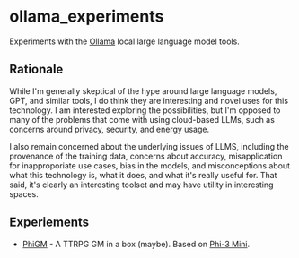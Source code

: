 # ollama_experiments

Experiments with the [Ollama](https://olama.com) local large language model tools.

## Rationale

While I'm generally skeptical of the hype around large language models, GPT, and similar tools, I do think they are interesting and novel uses for this technology. I am interested exploring the possibilities, but I'm opposed to many of the problems that come with using cloud-based LLMs, such as concerns around privacy, security, and energy usage.

I also remain concerned about the underlying issues of LLMS, including the provenance of the training data, concerns about accuracy, misapplication for inapproporiate use cases, bias in the models, and misconceptions about what this technology is, what it does, and what it's really useful for. That said, it's clearly an interesting toolset and may have utility in interesting spaces.

## Experiements

- [PhiGM](PhiGM) - A TTRPG GM in a box (maybe). Based on [Phi-3 Mini](https://ollama.com/library/phi3).